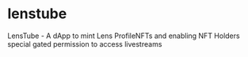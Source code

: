 # lenstube
LensTube - A dApp to mint Lens ProfileNFTs and enabling NFT Holders special gated permission to access livestreams
